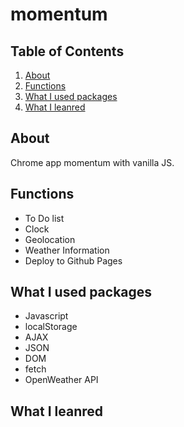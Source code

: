 # momentum

## Table of Contents

1. [About](#about-mmt)
2. [Functions](#functions)
3. [What I used packages](#package)
4. [What I leanred](#whatILeanred)

## About <a name="about-mmt"></a>

Chrome app momentum with vanilla JS.

## Functions <a name="functions"></a>

-   To Do list
-   Clock
-   Geolocation
-   Weather Information
-   Deploy to Github Pages

## What I used packages <a name="package"></a>

-   Javascript
-   localStorage
-   AJAX
-   JSON
-   DOM
-   fetch
-   OpenWeather API

## What I leanred<a name="whatILeanred"></a>
